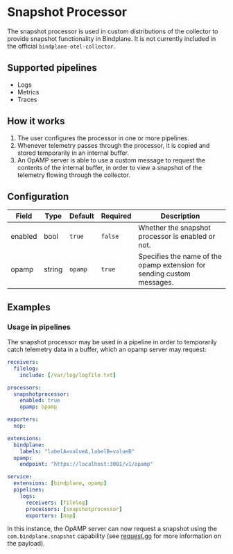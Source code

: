 # Snapshot Processor

The snapshot processor is used in custom distributions of the collector to provide snapshot functionality in Bindplane. It is not currently included in the official `bindplane-otel-collector`.

## Supported pipelines

- Logs
- Metrics
- Traces

## How it works

1. The user configures the processor in one or more pipelines.
2. Whenever telemetry passes through the processor, it is copied and stored temporarily in an internal buffer.
3. An OpAMP server is able to use a custom message to request the contents of the internal buffer, in order to view a snapshot of the telemetry flowing through the collector.

## Configuration

| Field   | Type   | Default | Required | Description                                                            |
| ------- | ------ | ------- | -------- | ---------------------------------------------------------------------- |
| enabled | bool   | `true`  | `false`  | Whether the snapshot processor is enabled or not.                      |
| opamp   | string | `opamp` | `true`   | Specifies the name of the opamp extension for sending custom messages. |

## Examples

### Usage in pipelines

The snapshot processor may be used in a pipeline in order to temporarily catch telemetry data in a buffer, which an opamp server may request:

```yaml
receivers:
  filelog:
    include: [/var/log/logfile.txt]

processors:
  snapshotprocessor:
    enabled: true
    opamp: opamp

exporters:
  nop:

extensions:
  bindplane:
    labels: "labelA=valueA,labelB=valueB"
  opamp:
    endpoint: "https://localhost:3001/v1/opamp"

service:
  extensions: [bindplane, opamp]
  pipelines:
    logs:
      receivers: [filelog]
      processors: [snapshotprocessor]
      exporters: [nop]
```

In this instance, the OpAMP server can now request a snapshot using the `com.bindplane.snapshot` capability (see [request.go](./request.go) for more information on the payload).
